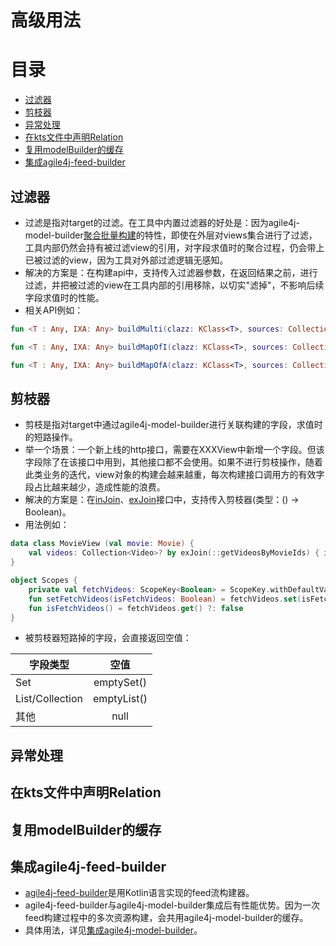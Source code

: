 # 高级用法

# 目录
   * [过滤器](#过滤器)
   * [剪枝器](#剪枝器)
   * [异常处理](#异常处理)
   * [在kts文件中声明Relation](#在kts文件中声明relation)
   * [复用modelBuilder的缓存](#复用modelbuilder的缓存)
   * [集成agile4j-feed-builder](#集成agile4j-feed-builder)


## 过滤器
* 过滤是指对target的过滤。在工具中内置过滤器的好处是：因为agile4j-model-builder[聚合批量构建](README_FEATURE.md#聚合批量构建)的特性，即使在外层对views集合进行了过滤，工具内部仍然会持有被过滤view的引用，对字段求值时的聚合过程，仍会带上已被过滤的view，因为工具对外部过滤逻辑无感知。
* 解决的方案是：在构建api中，支持传入过滤器参数，在返回结果之前，进行过滤，并把被过滤的view在工具内部的引用移除，以切实"滤掉"，不影响后续字段求值时的性能。
* 相关API例如：
```Kotlin
fun <T : Any, IXA: Any> buildMulti(clazz: KClass<T>, sources: Collection<IXA?>, filter: (T) -> Boolean): List<T>

fun <T : Any, IXA: Any> buildMapOfI(clazz: KClass<T>, sources: Collection<IXA?>, filter: (T) -> Boolean) : LinkedHashMap<Any, T>

fun <T : Any, IXA: Any> buildMapOfA(clazz: KClass<T>, sources: Collection<IXA?>, filter: (T) -> Boolean) : LinkedHashMap<Any, T>
```

## 剪枝器
* 剪枝是指对target中通过agile4j-model-builder进行关联构建的字段，求值时的短路操作。
* 举一个场景：一个新上线的http接口，需要在XXXView中新增一个字段。但该字段除了在该接口中用到，其他接口都不会使用。如果不进行剪枝操作，随着此类业务的迭代，view对象的构建会越来越重，每次构建接口调用方的有效字段占比越来越少，造成性能的浪费。
* 解决的方案是：在[inJoin](README_API.md#injoin)、[exJoin](README_API.md#exjoin)接口中，支持传入剪枝器(类型：() → Boolean)。
* 用法例如：
```Kotlin
data class MovieView (val movie: Movie) {
    val videos: Collection<Video>? by exJoin(::getVideosByMovieIds) { isFetchVideos() }
}

object Scopes {
    private val fetchVideos: ScopeKey<Boolean> = ScopeKey.withDefaultValue(false)
    fun setFetchVideos(isFetchVideos: Boolean) = fetchVideos.set(isFetchVideos)
    fun isFetchVideos() = fetchVideos.get() ?: false
}
```
* 被剪枝器短路掉的字段，会直接返回空值：

|字段类型|空值|
|---|:---:|
|Set|emptySet()|
|List/Collection|emptyList()|
|其他|null|

## 异常处理

## 在kts文件中声明Relation

## 复用modelBuilder的缓存

## 集成agile4j-feed-builder
* [agile4j-feed-builder](https://github.com/agile4j/agile4j-feed-builder)是用Kotlin语言实现的feed流构建器。
* agile4j-feed-builder与agile4j-model-builder集成后有性能优势。因为一次feed构建过程中的多次资源构建，会共用agile4j-model-builder的缓存。
* 具体用法，详见[集成agile4j-model-builder](https://github.com/agile4j/agile4j-feed-builder#%E9%9B%86%E6%88%90agile4j-model-builder)。

